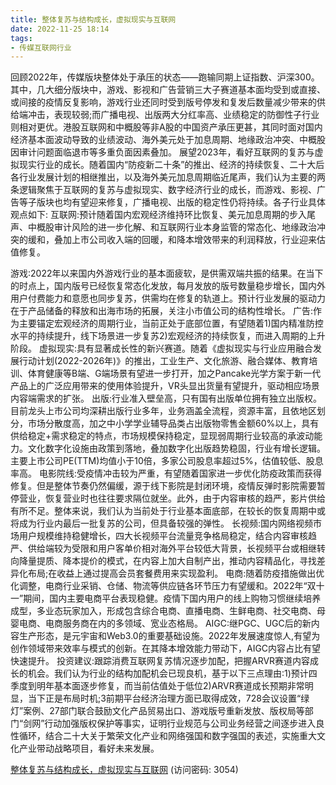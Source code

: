 ```yaml
---
title: 整体复苏与结构成长，虚拟现实与互联网
date: 2022-11-25 18:14
tags:
- 传媒互联网行业
---
```

回顾2022年，传媒版块整体处于承压的状态——跑输同期上证指数、沪深300。其中，几大细分版块中，游戏、影视和广告营销三大子赛道基本面均受到或直接、或间接的疫情反复影响，游戏行业还同时受到版号停发和复发后数量减少带来的供给端冲击，表现较弱;而广播电视、出版两大分红率高、业绩稳定的防御性子行业则相对更优。港股互联网和中概股等非A股的中国资产承压更甚，其同时面对国内经济基本面波动导致的业绩波动、海外美元处于加息周期、地缘政治冲突、中概股因审计问题面临退市等多重负面因素叠加。
展望2023年，看好互联网的复苏与虚拟现实行业的成长。随着国内“防疫新二十条”的推出、经济的持续恢复、二十大后各行业发展计划的相继推出，以及海外美元加息周期临近尾声，我们认为主要的两条逻辑聚焦于互联网的复苏与虚拟现实、数字经济行业的成长，而游戏、影视、广告等子版块也均有望迎来修复，广播电视、出版的稳定性仍将持续。各子行业具体观点如下:
互联网:预计随着国内宏观经济维持环比恢复、美元加息周期的步入尾声、中概股审计风险的进一步化解、和互联网行业本身监管的常态化、地缘政治冲突的缓和，叠加上市公司收入端的回暖，和降本增效带来的利润释放，行业迎来估值修复。
<!-- more -->
游戏:2022年以来国内外游戏行业的基本面疲软，是供需双端共振的结果。在当下的时点上，国内版号已经恢复常态化发放，每月发放的版号数量稳步增长，国内外用户付费能力和意愿也同步复苏，供需均在修复的轨道上。预计行业发展的驱动力在于产品储备的释放和出海市场的拓展，关注小市值公司的结构性增长。
广告:作为主要锚定宏观经济的周期行业，当前正处于底部位置，有望随着1)国内精准防控水平的持续提升，线下场景进一步复苏2)宏观经济的持续恢复，而进入周期的上升阶段。
虚拟现实:具有显著成长性的新兴赛道。随着《虚拟现实与行业应用融合发展行动计划(2022-2026年)》的推出，工业生产、文化旅游、融合媒体、教育培训、体育健康等B端、G端场景有望进一步打开，加之Pancake光学方案于新一代产品上的广泛应用带来的使用体验提升，VR头显出货量有望提升，驱动相应场景内容端需求的扩张。
出版:行业准入壁垒高，只有国有出版单位拥有独立出版权。目前龙头上市公司均深耕出版行业多年，业务涵盖全流程，资源丰富，且依地区划分，市场分散度高，加之中小学学业辅导品类占出版物零售金额60%以上，具有供给稳定+需求稳定的特点，市场规模保持稳定，显现弱周期行业较高的承波动能力。文化数字化设施由政策到落地，叠加数字化出版趋势稳固，行业有增长逻辑。主要上市公司PE(TTM)均值小于10倍，多家公司股息率超过5%，估值较低、股息率高。
电影院线:受疫情冲击较为严重，有望随着国家进一步优化防疫政策而获得修复。但是整体节奏仍然偏缓，源于线下影院是封闭环境，疫情反弹时影院需要暂停营业，恢复营业时也往往要求隔位就坐。此外，由于内容审核的趋严，影片供给有所不足。整体来说，我们认为当前处于行业基本面底部，在较长的恢复周期中或将成为行业内最后一批复苏的公司，但具备较强的弹性。
长视频:国内网络视频市场用户规模维持稳健增长，四大长视频平台流量竞争格局稳定，结合内容审核趋严、供给端较为受限和用户客单价相对海外平台较低大背景，长视频平台或相继转向降量提质、降本提价的模式，在内容上加大自制产出，推动内容精品化，寻找差异化布局;在收益上通过提高会员套餐费用来实现盈利。
电商:随着防疫措施做出优化调整，电商行业采销、仓储、物流等供应链各环节压力有望缓和。2022年“双十一”期间，国内主要电商平台表现稳健。疫情下国内用户的线上购物习惯继续培养成型，多业态玩家加入，形成包含综合电商、直播电商、生鲜电商、社交电商、母婴电商、电商服务商在内的多领域、宽业态格局。
AIGC:继PGC、UGC后的新内容生产形态，是元宇宙和Web3.0的重要基础设施。2022年发展速度惊人,有望为创作领域带来效率与模式的创新。在其降本增效能力带动下，AIGC内容占比有望快速提升。
投资建议:跟踪消费互联网复苏情况逐步加配，把握ARVR赛道内容成长的机会。我们认为行业的结构加配机会已现良机，基于以下三点理由:1)预计四季度到明年基本面逐步修复，而当前估值处于低位2)ARVR赛道成长预期非常明显，当下正是布局时机;3前期平台经济治理方面已取得成效，728会议设置“绿灯”案例、27部门联合鼓励文化产品贸易出口、游戏版号重新发放、版权局等部门“剑网”行动加强版权保护等事实，证明行业规范与公司业务经营之间逐步进入良性循环，结合二十大关于繁荣文化产业和网络强国和数字强国的表述，实施重大文化产业带动战略项目，看好未来发展。

[整体复苏与结构成长，虚拟现实与互联网](https://url12.ctfile.com/f/3948612-733898496-1c1ba9?p=3054)
(访问密码: 3054)

